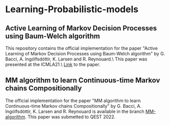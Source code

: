 # Learning-Probabilistic-models
## Active Learning of Markov Decision Processes using Baum-Welch algorithm
This repository contains the official implementation for the paper "Active Learning of Markov Decision Processes using Baum-Welch algorithm" by G. Bacci, A. Ingólfsdóttir, K. Larsen and R. Reynouard.\\
This paper was presented at the ICMLA21.\\
[Link](https://arxiv.org/abs/2110.03014) to the paper.

## MM algorithm to learn Continuous-time Markov chains Compositionally

The official implementation for the paper "MM algorithm to learn Continuous-time Markov chains Compositionally" by G. Bacci, A. Ingólfsdóttir, K. Larsen and R. Reynouard is available in the branch [MM-algorithm](/Rapfff/Learning-Probabilistic-models/tree/MM-algorithm).
This paper was submetted to QEST 2022.
